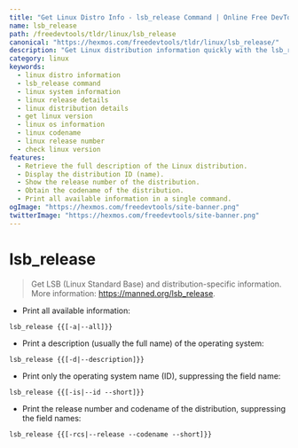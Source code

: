 ```yaml
---
title: "Get Linux Distro Info - lsb_release Command | Online Free DevTools by Hexmos"
name: lsb_release
path: /freedevtools/tldr/linux/lsb_release
canonical: "https://hexmos.com/freedevtools/tldr/linux/lsb_release/"
description: "Get Linux distribution information quickly with the lsb_release command.  Retrieve details like description, ID, release, and codename. Free online tool, no registration required."
category: linux
keywords:
  - linux distro information
  - lsb_release command
  - linux system information
  - linux release details
  - linux distribution details
  - get linux version
  - linux os information
  - linux codename
  - linux release number
  - check linux version
features:
  - Retrieve the full description of the Linux distribution.
  - Display the distribution ID (name).
  - Show the release number of the distribution.
  - Obtain the codename of the distribution.
  - Print all available information in a single command.
ogImage: "https://hexmos.com/freedevtools/site-banner.png"
twitterImage: "https://hexmos.com/freedevtools/site-banner.png"
---
```


# lsb_release

> Get LSB (Linux Standard Base) and distribution-specific information.
> More information: <https://manned.org/lsb_release>.

- Print all available information:

`lsb_release {{[-a|--all]}}`

- Print a description (usually the full name) of the operating system:

`lsb_release {{[-d|--description]}}`

- Print only the operating system name (ID), suppressing the field name:

`lsb_release {{[-is|--id --short]}}`

- Print the release number and codename of the distribution, suppressing the field names:

`lsb_release {{[-rcs|--release --codename --short]}}`
